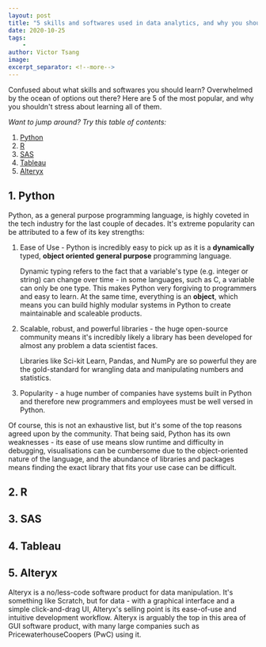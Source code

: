 ```yaml
---
layout: post
title: "5 skills and softwares used in data analytics, and why you shouldn't stress about learning all of them"
date: 2020-10-25
tags:
    - 
author: Victor Tsang
image: 
excerpt_separator: <!--more-->
---
```


Confused about what skills and softwares you should learn? Overwhelmed by the ocean of options out there? Here are 5 of the most popular, and why you shouldn't stress about learning all of them.

<!--more-->

*Want to jump around? Try this table of contents:*

1. [Python](#python)
2. [R](#r)
3. [SAS](#sas)
4. [Tableau](#tableau)
5. [Alteryx](#alteryx)

## <a id="python"></a>1. Python

Python, as a general purpose programming language, is highly coveted in the tech industry for the last couple of decades. It's extreme popularity can be attributed to a few of its key strengths:

1. Ease of Use - Python is incredibly easy to pick up as it is a **dynamically** typed, **object oriented** **general purpose** programming language. 
   
   Dynamic typing refers to the fact that a variable's type (e.g. integer or string) can change over time - in some languages, such as C, a variable can only be one type. This makes Python very forgiving to programmers and easy to learn. At the same time, everything is an **object**, which means you can build highly modular systems in Python to create maintainable and scaleable products.
2. Scalable, robust, and powerful libraries - the huge open-source community means it's incredibly likely a library has been developed for almost any problem a data scientist faces.

    Libraries like Sci-kit Learn, Pandas, and NumPy are so powerful they are the gold-standard for wrangling data and manipulating numbers and statistics.
3. Popularity - a huge number of companies have systems built in Python and therefore new programmers and employees must be well versed in Python.

Of course, this is not an exhaustive list, but it's some of the top reasons agreed upon by the community. That being said, Python has its own weaknesses - its ease of use means slow runtime and difficulty in debugging, visualisations can be cumbersome due to the object-oriented nature of the language, and the abundance of libraries and packages means finding the exact library that fits your use case can be difficult.

## <a id="r"></a>2. R



## <a id="sas"></a>3. SAS
## <a id="tableau"></a>4. Tableau
## <a id="alteryx"></a>5. Alteryx

Alteryx is a no/less-code software product for data manipulation. It's something like Scratch, but for data - with a graphical interface and a simple click-and-drag UI, Alteryx's selling point is its ease-of-use and intuitive development workflow. Alteryx is arguably the top in this area of GUI software product, with many large companies such as PricewaterhouseCoopers (PwC) using it.

